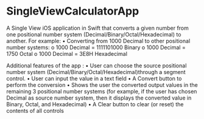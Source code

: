 # SingleViewCalculatorApp

A Single View iOS application in Swift that converts a given number
from one positional number system (Decimal/Binary/Octal/Hexadecimal) to another. For
example:
• Converting from 1000 Decimal to other positional number systems:
o 1000 Decimal = 1111101000 Binary
o 1000 Decimal = 1750 Octal
o 1000 Decimal = 3E8H Hexadecimal


Additional features of the app :
• User can choose the source positional number system (Decimal/Binary/Octal/Hexadecimal)through a segment control.
• User can input the value in a text field
• A Convert button to perform the conversion
• Shows the user the converted output values in the remaining 3 positional number systems
(for example, if the user has chosen Decimal as source number system, then it displays
the converted value in Binary, Octal, and Hexadecimal)
• A Clear button to clear (or reset) the contents of all controls

